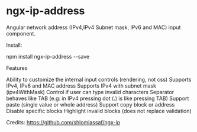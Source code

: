 # ngx-ip-address
Angular network address (IPv4,IPv4 Subnet mask, IPv6 and MAC) input component.

Install:

npm install ngx-ip-address --save

Features

Ability to customize the internal input controls (rendering, not css)
Supports IPv4, IPv6 and MAC address
Supports IPv4 with subnet mask (ipv4WithMask)
Control if user can type invalid characters
Separator behaves like TAB (e.g: in IPv4 pressing dot (.) is like pressing TAB)
Support paste (single value or whole address)
Support copy block or address
Disable specific blocks
Highlight invalid blocks (does not replace validation)



Credits: https://github.com/shlomiassaf/ngx-ip
